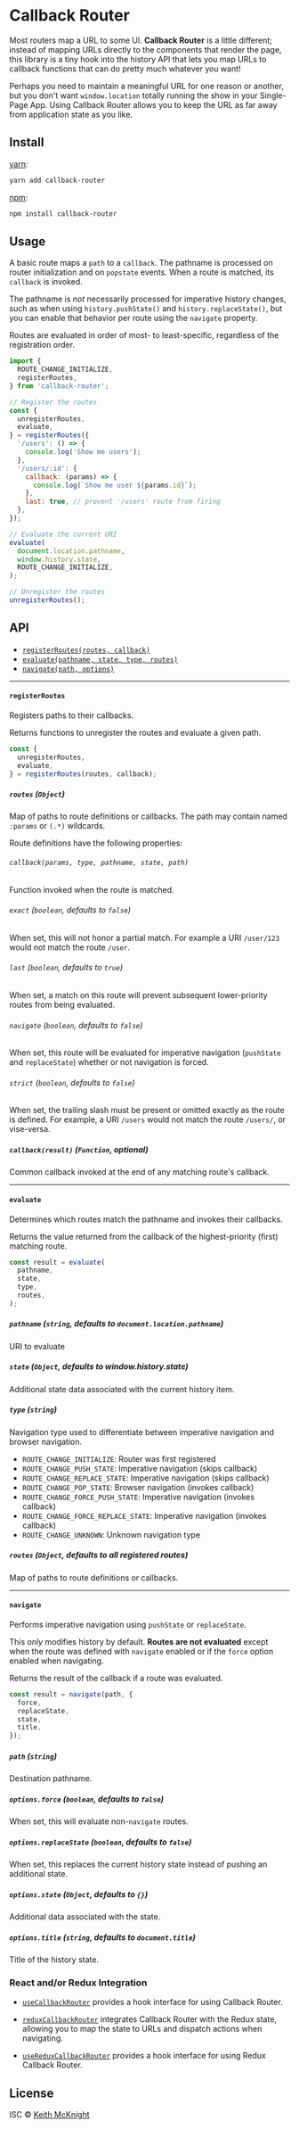 # Callback Router

Most routers map a URL to some UI. **Callback Router** is a little different;
instead of mapping URLs directly to the components that render the page, this
library is a tiny hook into the history API that lets you map URLs to callback
functions that can do pretty much whatever you want!

Perhaps you need to maintain a meaningful URL for one reason or another, but you
don't want `window.location` totally running the show in your Single-Page App.
Using Callback Router allows you to keep the URL as far away from application
state as you like.


## Install

[yarn][]:
```bash
yarn add callback-router
```

[npm][]:

```bash
npm install callback-router
```


## Usage

A basic route maps a `path` to a `callback`. The pathname is processed on router
initialization and on `popstate` events. When a route is matched, its `callback`
is invoked.

The pathname is _not_ necessarily processed for imperative history changes, such
as when using `history.pushState()` and `history.replaceState()`, but you can
enable that behavior per route using the `navigate` property.

Routes are evaluated in order of most- to least-specific, regardless of the registration order.

```js
import {
  ROUTE_CHANGE_INITIALIZE,
  registerRoutes,
} from 'callback-router';

// Register the routes
const {
  unregisterRoutes,
  evaluate,
} = registerRoutes({
  '/users': () => {
    console.log('Show me users');
  },
  '/users/:id': {
    callback: (params) => {
      console.log(`Show me user ${params.id}`);
    },
    last: true, // prevent '/users' route from firing
  },
});

// Evaluate the current URI
evaluate(
  document.location.pathname,
  window.history.state,
  ROUTE_CHANGE_INITIALIZE,
);

// Unregister the routes
unregisterRoutes();
```


## API

* [`registerRoutes(routes, callback)`](#registerRoutes)
* [`evaluate(pathname, state, type, routes)`](#evaluate)
* [`navigate(path, options)`](#navigate)

---

####  `registerRoutes`

Registers paths to their callbacks.

Returns functions to unregister the routes and evaluate a given path.

```js
const {
  unregisterRoutes,
  evaluate,
} = registerRoutes(routes, callback);
```

##### `routes` (`Object`)

Map of paths to route definitions or callbacks.
The path may contain named `:params` or `(.*)` wildcards.

Route definitions have the following properties:

###### `callback(params, type, pathname, state, path)`

Function invoked when the route is matched.

###### `exact` (`boolean`, defaults to `false`)

When set, this will not honor a partial match.
For example a URI `/user/123` would not match the route `/user`.

###### `last` (`boolean`, defaults to `true`)

When set, a match on this route will prevent subsequent lower-priority routes
from being evaluated.

###### `navigate` (`boolean`, defaults to `false`)

When set, this route will be evaluated for imperative navigation (`pushState`
and `replaceState`) whether or not navigation is forced.

###### `strict` (`boolean`, defaults to `false`)

When set, the trailing slash must be present or omitted exactly as the route is
defined. For example, a URI `/users` would not match the route `/users/`, or
vise-versa.

##### `callback(result)` (`Function`, optional)

Common callback invoked at the end of any matching route's callback.

---

#### `evaluate`

Determines which routes match the pathname and invokes their callbacks.

Returns the value returned from the callback of the highest-priority (first)
matching route.

```js
const result = evaluate(
  pathname,
  state,
  type,
  routes,
);
```

##### `pathname` (`string`, defaults to `document.location.pathname`)

URI to evaluate

##### `state` (`Object`, defaults to window.history.state)

Additional state data associated with the current history item.

##### `type` (`string`)

Navigation type used to differentiate between imperative navigation and browser navigation.

* `ROUTE_CHANGE_INITIALIZE`: Router was first registered
* `ROUTE_CHANGE_PUSH_STATE`: Imperative navigation (skips callback)
* `ROUTE_CHANGE_REPLACE_STATE`: Imperative navigation (skips callback)
* `ROUTE_CHANGE_POP_STATE`: Browser navigation (invokes callback)
* `ROUTE_CHANGE_FORCE_PUSH_STATE`: Imperative navigation (invokes callback)
* `ROUTE_CHANGE_FORCE_REPLACE_STATE`: Imperative navigation  (invokes callback)
* `ROUTE_CHANGE_UNKNOWN`: Unknown navigation type

##### `routes` (`Object`, defaults to all registered routes)

Map of paths to route definitions or callbacks.

---

#### `navigate`

Performs imperative navigation using `pushState` or `replaceState`.

This _only_ modifies history by default. **Routes are not evaluated** except
when the route was defined with `navigate` enabled or if the `force` option
enabled when navigating.

Returns the result of the callback if a route was evaluated.

```js
const result = navigate(path, {
  force,
  replaceState,
  state,
  title,
});
```

##### `path` (`string`)

Destination pathname.

##### `options.force` (`boolean`, defaults to `false`)

When set, this will evaluate non-`navigate` routes.

##### `options.replaceState` (`boolean`, defaults to `false`)

When set, this replaces the current history state instead of pushing an
additional state.

##### `options.state` (`Object`, defaults to `{}`)

Additional data associated with the state.

##### `options.title` (`string`, defaults to `document.title`)

Title of the history state.


### React and/or Redux Integration

* [`useCallbackRouter`](https://github.com/kmck/callback-router/tree/master/packages/react-use-callback-router)
  provides a hook interface for using Callback Router.

* [`reduxCallbackRouter`](https://github.com/kmck/callback-router/tree/master/packages/redux-callback-router)
  integrates Callback Router with the Redux state, allowing you to map the state
  to URLs and dispatch actions when navigating.

* [`useReduxCallbackRouter`](https://github.com/kmck/callback-router/tree/master/packages/react-use-redux-callback-router)
  provides a hook interface for using Redux Callback Router.


## License

ISC © [Keith McKnight](https://github.com/kmck)


[yarn]: https://yarnpkg.com/lang/en/docs/install
[npm]: https://docs.npmjs.com/cli/install
